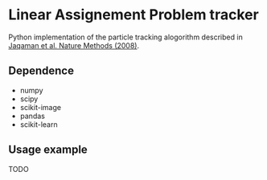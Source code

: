 Linear Assignement Problem tracker
==================================

Python implementation of the particle tracking alogorithm described in
[Jaqaman et al. Nature Methods (2008)](http://www.nature.com/nmeth/journal/v5/n8/full/nmeth.1237.html).

Dependence
----------

- numpy
- scipy
- scikit-image
- pandas
- scikit-learn

Usage example
--------------

TODO